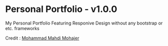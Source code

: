 # Personal Portfolio - v1.0.0
My Personal Portfolio Featuring Responive Design without any bootstrap or etc. frameworks


Credit : [Mohammad Mahdi Mohajer](https://github.com/mmohajer9)

